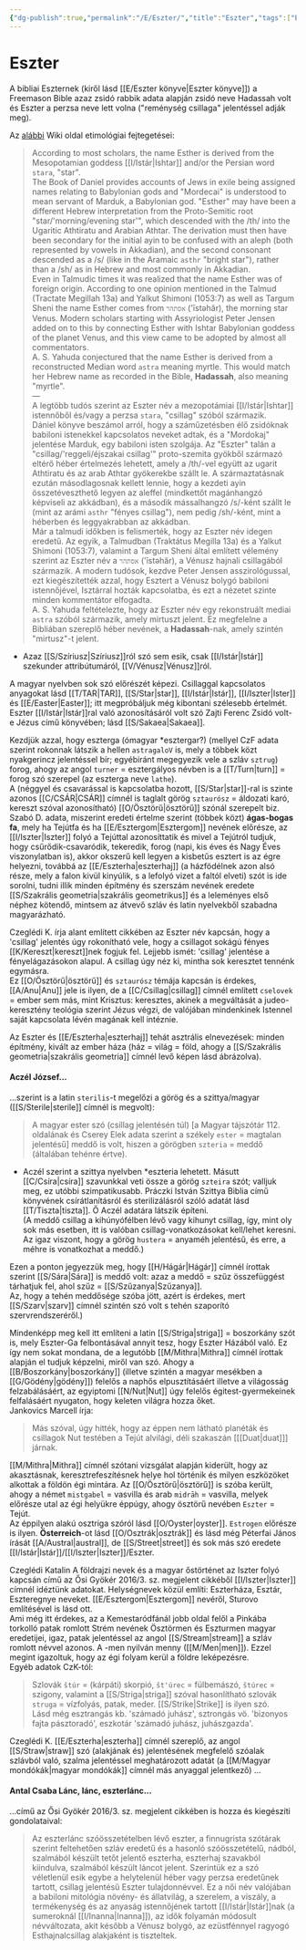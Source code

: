 ```yaml
---
{"dg-publish":true,"permalink":"/E/Eszter/","title":"Eszter","tags":["Englishtexttranslated"],"created":"2023-10-22T02:45","updated":"2024-10-25T17:20"}
---
```



# Eszter

A bibliai Eszternek (kiről lásd [[E/Eszter könyve\|Eszter könyve]]) a Freemason Bible azaz zsidó rabbik adata alapján zsidó neve Hadassah volt és Eszter a perzsa neve lett volna ("reménység csillaga" jelentéssel adják meg).  

Az [alábbi](https://en.m.wikipedia.org/wiki/Esther) Wiki oldal etimológiai fejtegetései:  
> According to most scholars, the name Esther is derived from the Mesopotamian goddess [[I/Istár\|Ishtar]] and/or the Persian word `stara`, "star".  
> The Book of Daniel provides accounts of Jews in exile being assigned names relating to Babylonian gods and "Mordecai" is understood to mean servant of Marduk, a Babylonian god. "Esther" may have been a different Hebrew interpretation from the Proto-Semitic root "star/'morning/evening star'", which descended with the /th/ into the Ugaritic Athtiratu and Arabian Athtar. The derivation must then have been secondary for the initial ayin to be confused with an aleph (both represented by vowels in Akkadian), and the second consonant descended as a /s/ (like in the Aramaic `asthr` "bright star"), rather than a /sh/ as in Hebrew and most commonly in Akkadian.  
> Even in Talmudic times it was realized that the name Esther was of foreign origin. According to one opinion mentioned in the Talmud (Tractate Megillah 13a) and Yalkut Shimoni (1053:7) as well as Targum Sheni the name Esther comes from `אסתהר` ('īstəhăr), the morning star Venus. Modern scholars starting with Assyriologist Peter Jensen added on to this by connecting Esther with Ishtar Babylonian goddess of the planet Venus, and this view came to be adopted by almost all commentators.  
> A. S. Yahuda conjectured that the name Esther is derived from a reconstructed Median word `astra` meaning myrtle. This would match her Hebrew name as recorded in the Bible, **Hadassah**, also meaning "myrtle".  
> —  
> A legtöbb tudós szerint az Eszter név a mezopotámiai [[I/Istár\|Ishtar]] istennőből és/vagy a perzsa `stara`, "csillag" szóból származik.  
> Dániel könyve beszámol arról, hogy a száműzetésben élő zsidóknak babiloni istenekkel kapcsolatos neveket adtak, és a "Mordokaj" jelentése Marduk, egy babiloni isten szolgája. Az "Eszter" talán a "csillag/'reggeli/éjszakai csillag'" proto-szemita gyökből származó eltérő héber értelmezés lehetett, amely a /th/-vel együtt az ugarit Athtiratu és az arab Athtar gyökerekbe szállt le. A származtatásnak ezután másodlagosnak kellett lennie, hogy a kezdeti ayin összetéveszthető legyen az aleffel (mindkettőt magánhangzó képviseli az akkádban), és a második mássalhangzó /s/-ként szállt le (mint az arámi `asthr` "fényes csillag"), nem pedig /sh/-ként, mint a héberben és leggyakrabban az akkádban.  
> Már a talmudi időkben is felismerték, hogy az Eszter név idegen eredetű. Az egyik, a Talmudban (Traktátus Megilla 13a) és a Yalkut Shimoni (1053:7), valamint a Targum Sheni által említett vélemény szerint az Eszter név a `אסתהר` ('īstəhăr), a Vénusz hajnali csillagából származik. A modern tudósok, kezdve Peter Jensen asszirológussal, ezt kiegészítették azzal, hogy Esztert a Vénusz bolygó babiloni istennőjével, Isztárral hozták kapcsolatba, és ezt a nézetet szinte minden kommentátor elfogadta.  
> A. S. Yahuda feltételezte, hogy az Eszter név egy rekonstruált mediai `astra` szóból származik, amely mirtuszt jelent. Ez megfelelne a Bibliában szereplő héber nevének, a **Hadassah**-nak, amely szintén "mirtusz"-t jelent.  
- Azaz [[S/Szíriusz\|Szíriusz]]ról szó sem esik, csak [[I/Istár\|Istár]] szekunder attribútumáról, [[V/Vénusz\|Vénusz]]ról.  

A magyar nyelvben sok szó előrészét képezi. Csillaggal kapcsolatos anyagokat lásd [[T/TAR\|TAR]], [[S/Star\|star]], [[I/Istár\|Istár]], [[I/Iszter\|Ister]] és [[E/Easter\|Easter]]; itt megpróbáljuk még kibontani szélesebb értelmét.  
Eszter [[I/Istár\|Istár]]ral való azonosításáról volt szó Zajti Ferenc Zsidó volt-e Jézus című könyvében; lásd [[S/Sakaea\|Sakaea]].  

Kezdjük azzal, hogy eszterga (ómagyar \*esztergar?) (mellyel CzF adata szerint rokonnak látszik a hellen `astragaloV` is, mely a többek közt nyakgerincz jelentéssel bír; egyébiránt megegyezik vele a szláv `sztrug`) forog, ahogy az angol `turner` = esztergályos névben is a [[T/Turn\|turn]] = forog szó szerepel (az eszterga neve `lathe`).  
A (néggyel és csavarással is kapcsolatba hozott, [[S/Star\|star]]-ral is szinte azonos [[C/CSÁR\|CSÁR]] címnél is taglalt görög `sztaurósz` = áldozati karó, kereszt szóval azonosítható) [[O/Ösztörű\|ösztörű]] szónál szerepelt biz. Szabó D. adata, miszerint eredeti értelme szerint (többek közt) **ágas-bogas fa**, mely ha Tejútfa és ha [[E/Esztergom\|Esztergom]] nevének előrésze, az [[I/Iszter\|Iszter]] folyó a Tejúttal azonosíttatik és mivel a Tejútról tudjuk, hogy csűrődik-csavaródik, tekeredik, forog (napi, kis éves és Nagy Éves viszonylatban is), akkor okszerű kell legyen a kisbetűs esztert is az égre helyezni, továbbá az [[E/Eszterha\|eszterhaj]] (a házfödélnek azon alsó része, mely a falon kivül kinyúlik, s a lefolyó vizet a faltól elveti) szót is ide sorolni, tudni illik minden építmény és szerszám nevének eredete [[S/Szakrális geometria\|szakrális geometrikus]] és a leleményes első néphez kötendő, mintsem az átvevő szláv és latin nyelvekből szabadna magyarázható.  

Czeglédi K. írja alant említett cikkében az Eszter név kapcsán, hogy a 'csillag' jelentés úgy rokonítható vele, hogy a csillagot sokágú fényes [[K/Kereszt\|kereszt]]nek fogjuk fel. Lejjebb ismét: 'csillag' jelentése a fényelágazásokon alapul. A csillag úgy néz ki, mintha sok keresztet tennénk egymásra.  
Ez [[O/Ösztörű\|ösztörű]] és `sztaurósz` témája kapcsán is érdekes, [[A/Anu\|Anu]] jele is ilyen, de a [[C/Csillag\|csillag]] címnél említett `cselovek` = ember sem más, mint Krisztus: keresztes, akinek a megváltását a judeo-keresztény teológia szerint Jézus végzi, de valójában mindenkinek Istennel saját kapcsolata lévén magának kell intéznie.  

Az Eszter és [[E/Eszterha\|eszterhaj]] tehát asztrális elnevezések: minden építmény, kivált az ember háza (ház = világ = föld, ahogy a [[S/Szakrális geometria\|szakrális geometria]] címnél levő képen lásd ábrázolva).  

#### Aczél József...

...szerint is a latin `sterilis`-t megelőzi a görög és a szittya/magyar ([[S/Sterile\|sterile]] címnél is megvolt):  
> A magyar ester szó (csillag jelentésén túl) \[a Magyar tájszótár 112. oldalának és Cserey Elek adata szerint a székely `ester` = magtalan jelentésű\] meddő is volt, hiszen a görögben `szteria` = meddő (általában tehénre értve).  
- Aczél szerint a szittya nyelvben \*eszteria lehetett. Másutt [[C/Csíra\|csíra]] szavunkkal veti össze a görög `szteira` szót; valljuk meg, ez utóbbi szimpatikusabb. Práczki István Szittya Biblia című könyvének csírátlanításról és sterilizálásról szóló adatát lásd [[T/Tiszta\|tiszta]]. Ő Aczél adatára látszik építeni.  
(A meddő csillag a kihúnyófélben lévő vagy kihunyt csillag, így, mint oly sok más esetben, itt is valóban csillag-vonatkozásokat kell/lehet keresni. Az igaz viszont, hogy a görög `hustera` = anyaméh jelentésű, és erre, a méhre is vonatkozhat a meddő.)  

Ezen a ponton jegyezzük meg, hogy [[H/Hágár\|Hágár]] címnél írottak szerint [[S/Sára\|Sára]] is meddő volt: azaz a meddő = szűz összefüggést tárhatjuk fel, ahol szűz = [[S/Szűzanya\|Szűzanya]].  
Az, hogy a tehén meddősége szóba jött, azért is érdekes, mert [[S/Szarv\|szarv]] címnél szintén szó volt s tehén szaporító szervrendszeréről.)  

Mindenképp meg kell itt említeni a latin [[S/Striga\|striga]] = boszorkány szót is, mely Eszter-Ga felbontásával annyit tesz, hogy Eszter Házából való. Ez így nem sokat mondana, de a legutóbb [[M/Mithra\|Mithra]] címnél írottak alapján el tudjuk képzelni, miről van szó. Ahogy a [[B/Boszorkány\|boszorkány]] (illetve szintén a magyar mesékben a [[G/Gödény\|gödény]]) felelős a naphős elpusztításáért illetve a világosság felzabálásáért, az egyiptomi [[N/Nut\|Nut]] úgy felelős égitest-gyermekeinek felfalásáért nyugaton, hogy keleten világra hozza őket.  
Jankovics Marcell írja:  
> Más szóval, úgy hitték, hogy az éppen nem látható planéták és csillagok Nut testében a Tejút alvilági, déli szakaszán \[[[Duat\|duat]]\] járnak.  

[[M/Mithra\|Mithra]] címnél szótani vizsgálat alapján kiderült, hogy az akasztásnak, keresztrefeszítésnek helye hol történik és milyen eszközöket alkottak a földön égi mintára. Az [[O/Ösztörű\|ösztörű]] is szóba került, ahogy a német `mistgabel` = vasvilla és arab `midrāh` = vasvilla, melyek előrésze utal az égi helyükre éppúgy, ahogy ösztörű nevében `Eszter` = Tejút.  
Az éppilyen alakú osztriga szóról lásd [[O/Oyster\|oyster]]. `Estrogen` előrésze is ilyen. **Österreich**-ot lásd [[O/Osztrák\|osztrák]] és lásd még Péterfai János írását [[A/Austral\|austral]], de [[S/Street\|street]] és sok más szó eredete [[I/Istár\|Istár]]/[[I/Iszter\|Iszter]]/Eszter.  

Czeglédi Katalin A földrajzi nevek és a magyar őstörténet az Iszter folyó kapcsán című az Ősi Gyökér 2016/3. sz. megjelent cikkéből [[I/Iszter\|Iszter]] címnél idéztünk adatokat. Helységnevek közül említi: Eszterháza, Esztár, Eszteregnye neveket. [[E/Esztergom\|Esztergom]] nevéről, Sturovo említésével is lásd ott.  
Ami még itt érdekes, az a Kemestaródfánál jobb oldal felől a Pinkába torkolló patak romlott Strém nevének Ösztörmen és Eszturmen magyar eredetijei, igaz, patak jelentéssel az angol [[S/Stream\|stream]] a szláv romlott névvel azonos. A -men nyilván menny ([[M/Men\|men]]). Ezzel megint igazoltuk, hogy az égi folyam kerül a földre leképezésre.  
Egyéb adatok CzK-tól:  
> Szlovák `štúr` = (kárpáti) skorpió, `št'úrec` = fülbemászó, `štúrec` = szigony, valamint a [[S/Striga\|striga]] szóval hasonlítható szlovák `struga` = vízfolyás, patak, meder. [[S/Strike\|Strike]] is ilyen szó.  
> Lásd még esztrangás kb. 'számadó juhász', sztrongás vö. 'bizonyos fajta pásztoradó', eszkotár 'számadó juhász, juhászgazda'.  

Czeglédi K. [[E/Eszterha\|eszterha]] címnél szereplő, az angol [[S/Straw\|straw]] szó (alakjának és) jelentésének megfelelő szóalak szlávból való, szalma jelentéssel meghatározott adatát (a [[M/Magyar mondókák\|magyar mondókák]] címnél más anyaggal jelentkező) ...

#### Antal Csaba Lánc, lánc, eszterlánc...

...című az Ősi Gyökér 2016/3. sz. megjelent cikkében is hozza és kiegészíti gondolataival:  
> Az eszterlánc szóösszetételben lévő eszter, a finnugrista szótárak szerint feltehetően szláv eredetű és a hasonló szóösszetételű, nádból, szalmából készült tetőt jelentő eszterha, eszterhaj szavakból kiindulva, szalmából készült láncot jelent. Szerintük ez a szó véletlenül esik egybe a helytelenül héber vagy perzsa eredetűnek tartott, csillag jelentésű Eszter tulajdonnévvel. Ez a női név valójában a babiloni mitológia növény- és állatvilág, a szerelem, a viszály, a termékenység és az anyaság istennőjének tartott [[I/Istár\|Istár]]nak (a sumeroknál [[I/Inanna\|Inanna]]), az idők folyamán módosult névváltozata, akit később a Vénusz bolygó, az ezüstfénnyel ragyogó Esthajnalcsillag alakjaként is tiszteltek.  